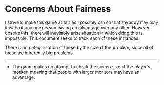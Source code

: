 # Concerns About Fairness

I strive to make this game as fair as I possibly can so that anybody may play it without any one person having an advantage over any other.  However, despite this, there will inevitably arise situation in which doing this is impossible.  This document seeks to track each of these instances.

There is no categorization of these by the size of the problem, since all of these are inherently big problems.

---

- The game makes no attempt to check the screen size of the player's monitor, meaning that people with larger monitors may have an advantage.
